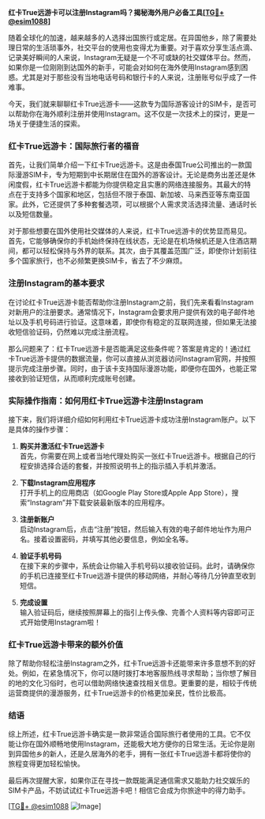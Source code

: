 **红卡True远游卡可以注册Instagram吗？揭秘海外用户必备工具[[TG💪+ @esim1088](https://t.me/s/esim1088)]**

随着全球化的加速，越来越多的人选择出国旅行或定居。在异国他乡，除了需要处理日常的生活琐事外，社交平台的使用也变得尤为重要。对于喜欢分享生活点滴、记录美好瞬间的人来说，Instagram无疑是一个不可或缺的社交媒体平台。然而，如果你是一位刚刚到达国外的新手，可能会对如何在海外使用Instagram感到困惑。尤其是对于那些没有当地电话号码和银行卡的人来说，注册账号似乎成了一件难事。

今天，我们就来聊聊红卡True远游卡——这款专为国际游客设计的SIM卡，是否可以帮助你在海外顺利注册并使用Instagram。这不仅是一次技术上的探讨，更是一场关于便捷生活的探索。

### 红卡True远游卡：国际旅行者的福音

首先，让我们简单介绍一下红卡True远游卡。这是由泰国True公司推出的一款国际漫游SIM卡，专为短期到中长期居住在国外的游客设计。无论是商务出差还是休闲度假，红卡True远游卡都能为你提供稳定且实惠的网络连接服务。其最大的特点在于支持多个国家和地区，包括但不限于泰国、新加坡、马来西亚等东南亚国家。此外，它还提供了多种套餐选项，可以根据个人需求灵活选择流量、通话时长以及短信数量。

对于那些想要在国外使用社交媒体的人来说，红卡True远游卡的优势显而易见。首先，它能够确保你的手机始终保持在线状态，无论是在机场候机还是入住酒店期间，都可以轻松保持与外界的联系。其次，由于其覆盖范围广泛，即使你计划前往多个国家旅行，也不必频繁更换SIM卡，省去了不少麻烦。

### 注册Instagram的基本要求

在讨论红卡True远游卡能否帮助你注册Instagram之前，我们先来看看Instagram对新用户的注册要求。通常情况下，Instagram会要求用户提供有效的电子邮件地址以及手机号码进行验证。这意味着，即使你有稳定的互联网连接，但如果无法接收短信验证码，仍然难以完成注册流程。

那么问题来了：红卡True远游卡是否能满足这些条件呢？答案是肯定的！通过红卡True远游卡提供的数据流量，你可以直接从浏览器访问Instagram官网，并按照提示完成注册步骤。同时，由于该卡支持国际漫游功能，即便你在国外，也能正常接收到验证短信，从而顺利完成账号创建。

### 实际操作指南：如何用红卡True远游卡注册Instagram

接下来，我们将详细介绍如何利用红卡True远游卡成功注册Instagram账户。以下是具体的操作步骤：

1. **购买并激活红卡True远游卡**  
   首先，你需要在网上或者当地代理处购买一张红卡True远游卡。根据自己的行程安排选择合适的套餐，并按照说明书上的指示插入手机并激活。

2. **下载Instagram应用程序**  
   打开手机上的应用商店（如Google Play Store或Apple App Store），搜索“Instagram”并下载安装最新版本的应用程序。

3. **注册新账户**  
   启动Instagram后，点击“注册”按钮，然后输入有效的电子邮件地址作为用户名。接着设置密码，并填写其他必要信息，例如全名等。

4. **验证手机号码**  
   在接下来的步骤中，系统会让你输入手机号码以接收验证码。此时，请确保你的手机已连接至红卡True远游卡提供的移动网络，并耐心等待几分钟直至收到短信。

5. **完成设置**  
   输入验证码后，继续按照屏幕上的指引上传头像、完善个人资料等内容即可正式开始使用Instagram啦！

### 红卡True远游卡带来的额外价值

除了帮助你轻松注册Instagram之外，红卡True远游卡还能带来许多意想不到的好处。例如，在紧急情况下，你可以随时拨打本地客服热线寻求帮助；当你想了解目的地的文化习俗时，也可以借助网络快速查找相关信息。更重要的是，相较于传统运营商提供的漫游服务，红卡True远游卡的价格更加亲民，性价比极高。

### 结语

综上所述，红卡True远游卡确实是一款非常适合国际旅行者使用的工具。它不仅能让你在国外顺畅地使用Instagram，还能极大地方便你的日常生活。无论你是刚到异国他乡的新人，还是久居海外的老手，拥有一张红卡True远游卡都将使你的旅程变得更加轻松愉快。

最后再次提醒大家，如果你正在寻找一款既能满足通信需求又能助力社交娱乐的SIM卡产品，不妨试试红卡True远游卡吧！相信它会成为你旅途中的得力助手。

[[TG💪+ @esim1088](https://t.me/s/esim1088) ![Image](https://i.postimg.cc/4NQfJmqS/Snipaste-2025-05-13-00-14-12.png)]